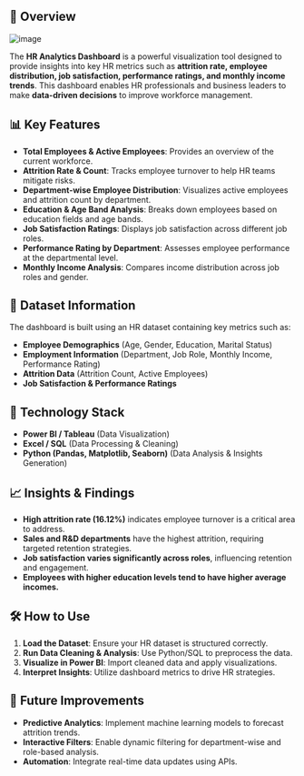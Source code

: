 ## 📌 Overview

![image](https://github.com/user-attachments/assets/9315a692-0e69-4fbb-8a8c-a7e476c575a2)

The **HR Analytics Dashboard** is a powerful visualization tool designed to provide insights into key HR metrics such as **attrition rate, employee distribution, job satisfaction, performance ratings, and monthly income trends**. This dashboard enables HR professionals and business leaders to make **data-driven decisions** to improve workforce management.

## 📊 Key Features
- **Total Employees & Active Employees**: Provides an overview of the current workforce.
- **Attrition Rate & Count**: Tracks employee turnover to help HR teams mitigate risks.
- **Department-wise Employee Distribution**: Visualizes active employees and attrition count by department.
- **Education & Age Band Analysis**: Breaks down employees based on education fields and age bands.
- **Job Satisfaction Ratings**: Displays job satisfaction across different job roles.
- **Performance Rating by Department**: Assesses employee performance at the departmental level.
- **Monthly Income Analysis**: Compares income distribution across job roles and gender.

## 📂 Dataset Information
The dashboard is built using an HR dataset containing key metrics such as:
- **Employee Demographics** (Age, Gender, Education, Marital Status)
- **Employment Information** (Department, Job Role, Monthly Income, Performance Rating)
- **Attrition Data** (Attrition Count, Active Employees)
- **Job Satisfaction & Performance Ratings**

## 🚀 Technology Stack
- **Power BI / Tableau** (Data Visualization)
- **Excel / SQL** (Data Processing & Cleaning)
- **Python (Pandas, Matplotlib, Seaborn)** (Data Analysis & Insights Generation)

## 📈 Insights & Findings
- **High attrition rate (16.12%)** indicates employee turnover is a critical area to address.
- **Sales and R&D departments** have the highest attrition, requiring targeted retention strategies.
- **Job satisfaction varies significantly across roles**, influencing retention and engagement.
- **Employees with higher education levels tend to have higher average incomes.**

## 🛠 How to Use
1. **Load the Dataset**: Ensure your HR dataset is structured correctly.
2. **Run Data Cleaning & Analysis**: Use Python/SQL to preprocess the data.
3. **Visualize in Power BI**: Import cleaned data and apply visualizations.
4. **Interpret Insights**: Utilize dashboard metrics to drive HR strategies.

## 📝 Future Improvements
- **Predictive Analytics**: Implement machine learning models to forecast attrition trends.
- **Interactive Filters**: Enable dynamic filtering for department-wise and role-based analysis.
- **Automation**: Integrate real-time data updates using APIs.
